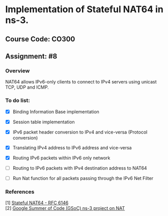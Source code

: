 # Implementation of Stateful NAT64 in ns-3.

## Course Code: CO300

## Assignment: #8

### Overview

NAT64 allows IPv6-only clients to connect to IPv4 servers using unicast TCP, UDP and ICMP.

### To do list:
- [X] Binding Information Base implementation
- [X] Session table implementation
- [X] IPv6 packet header conversion to IPv4 and vice-versa (Protocol conversion)
- [X] Translating IPv4 address to IPv6 address and vice-versa
- [X] Routing IPv6 packets within IPv6 only network
- [ ] Routing to IPv6 packets with IPv4 destination address to NAT64
- [ ] Run Nat function for all packets passing through the IPv6 Net Filter


### References
[1] [Stateful NAT64 - RFC 6146](https://tools.ietf.org/html/rfc6146)  
[2] [Google Summer of Code (GSoC) ns-3 project on NAT](https://www.nsnam.org/wiki/GSOC2012NetworkAddressTranslation)
